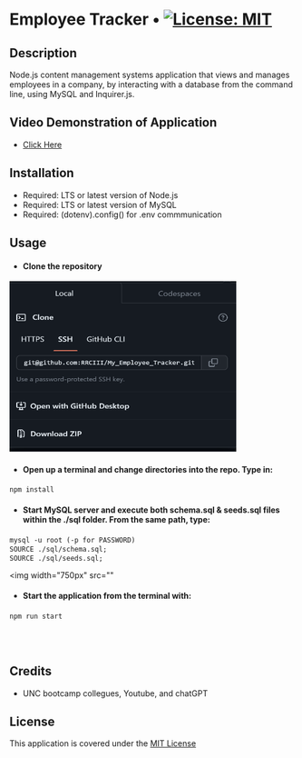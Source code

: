# Employee Tracker • [![License: MIT](https://img.shields.io/badge/License-MIT-yellow.svg)](https://opensource.org/licenses/MIT)

## Description

Node.js content management systems application that views and manages employees in a company, by interacting with a database from the command line, using MySQL and Inquirer.js.

## Video Demonstration of Application

- [Click Here]()

## Installation

- Required: LTS or latest version of Node.js
- Required: LTS or latest version of MySQL
- Required: (dotenv).config() for .env commmunication

## Usage

- #### Clone the repository

<img width="400px" height="300px" src="./img/Screenshot_employeeTracker_gitHub.png"/>

- #### Open up a terminal and change directories into the repo. Type in:

```
npm install
```

- #### Start MySQL server and execute both schema.sql & seeds.sql files within the ./sql folder. From the same path, type:

```
mysql -u root (-p for PASSWORD)
SOURCE ./sql/schema.sql;
SOURCE ./sql/seeds.sql;
```

<img width="750px" src=""

- #### Start the application from the terminal with:

```
npm run start
```

<img src="" />

<br>

<img src="" />

## Credits

- UNC bootcamp collegues, Youtube, and chatGPT

## License

This application is covered under the [MIT License](./LICENSE)
